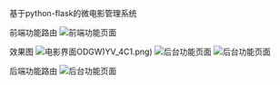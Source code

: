 基于python-flask的微电影管理系统

前端功能路由
![前端功能页面](https://github.com/budaLi/Flaskproject/blob/master/PQGCYN%40WJBQ2PL%24%7B~4U%24ORB.png)

效果图
![电影界面](https://github.com/budaLi/Flaskproject/blob/master/OZ7J6W86%40GD)ODGW)YV_4C1.png)
![后台功能页面](https://github.com/budaLi/Flaskproject/blob/master/houtai.png.png)
![后台功能页面](https://github.com/budaLi/Flaskproject/blob/master/houtai.png.png)



后端功能路由
![后台功能页面](https://github.com/budaLi/Flaskproject/blob/master/houtai.png.png)


